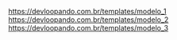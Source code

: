 https://devloopando.com.br/templates/modelo_1
https://devloopando.com.br/templates/modelo_2
https://devloopando.com.br/templates/modelo_3
